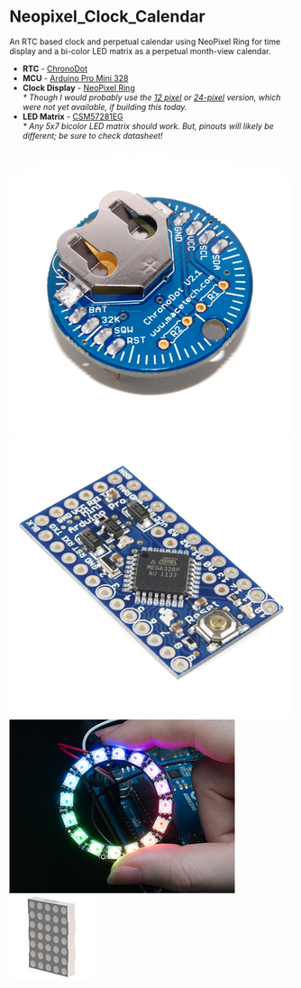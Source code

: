 Neopixel_Clock_Calendar
=======================

An RTC based clock and perpetual calendar using NeoPixel Ring for time display and a bi-color LED matrix as a perpetual month-view calendar.    

* __RTC__ - [ChronoDot](http://docs.macetech.com/doku.php/chronodot_v2.0)     
* __MCU__ - [Arduino Pro Mini 328](http://arduino.cc/en/Main/ArduinoBoardProMini)    
* __Clock Display__ - [NeoPixel Ring](http://www.adafruit.com/products/1463)    
_\* Though I would probably use the [12 pixel](http://www.adafruit.com/products/1643) or [24-pixel](http://www.adafruit.com/products/1586) version, which were not yet available, if building this today._     
* __LED Matrix__ - [CSM57281EG](http://www.alldatasheet.com/datasheet-pdf/pdf/286248/CHINASEMI/CSM-57281EG.html)      
_\* Any 5x7 bicolor LED matrix should work. But, pinouts will likely be different; be sure to check datasheet!_     
 

![ChronoDot](https://github.com/1ChicagoDave/Neopixel_Clock_Calendar/blob/master/Images/ChronoDotV2.1.jpg)  
![Arduino Pro Mini 328](https://github.com/1ChicagoDave/Neopixel_Clock_Calendar/blob/master/Images/ArduinoProMini328.jpg) ![NeoPixel Ring](https://github.com/1ChicagoDave/Neopixel_Clock_Calendar/blob/master/Images/NeoPixelRing16.jpg)  
![5x7 LED bicolor matrix](https://github.com/1ChicagoDave/Neopixel_Clock_Calendar/blob/master/Images/5x7LEDmatrix.jpg)

